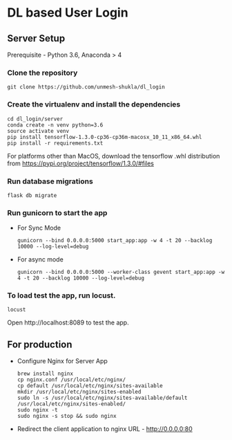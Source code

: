 # DL based User Login

## Server Setup

Prerequisite - Python 3.6, Anaconda > 4

### Clone the repository
```
git clone https://github.com/unmesh-shukla/dl_login
```

### Create the virtualenv and install the dependencies
```
cd dl_login/server
conda create -n venv python=3.6
source activate venv
pip install tensorflow-1.3.0-cp36-cp36m-macosx_10_11_x86_64.whl
pip install -r requirements.txt
```
For platforms other than MacOS, download the tensorflow .whl distribution from https://pypi.org/project/tensorflow/1.3.0/#files

### Run database migrations
```
flask db migrate
```

### Run gunicorn to start the app
- For Sync Mode
    ```
    gunicorn --bind 0.0.0.0:5000 start_app:app -w 4 -t 20 --backlog 10000 --log-level=debug
    ```
- For async mode
    ```
    gunicorn --bind 0.0.0.0:5000 --worker-class gevent start_app:app -w 4 -t 20 --backlog 10000 --log-level=debug
    ```

### To load test the app, run locust.
```
locust
```
Open http://localhost:8089 to test the app.


## For production

- Configure Nginx for Server App
    ```
    brew install nginx
    cp nginx.conf /usr/local/etc/nginx/
    cp default /usr/local/etc/nginx/sites-available
    mkdir /usr/local/etc/nginx/sites-enabled
    sudo ln -s /usr/local/etc/nginx/sites-available/default /usr/local/etc/nginx/sites-enabled/
    sudo nginx -t
    sudo nginx -s stop && sudo nginx
    ```

- Redirect the client application to nginx URL - http://0.0.0.0:80
